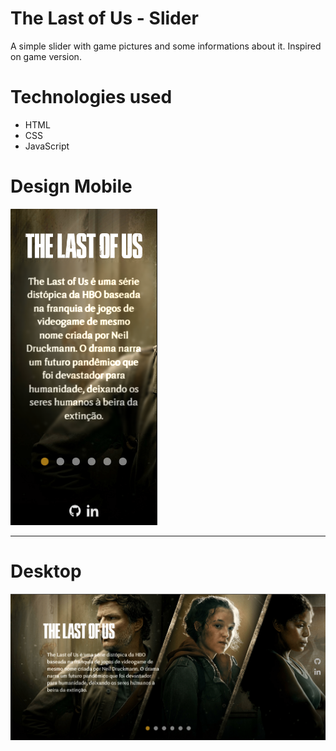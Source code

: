 # The Last of Us - Slider

A simple slider with game pictures and some informations about it. Inspired on game version. 

# Technologies used

- HTML
- CSS
- JavaScript

# Design Mobile

<img src="./src/design/mobile-design.png" alt="mobile design">

***

# Desktop
<img src="./src/design/desktop-design.png" alt="mobile design">


